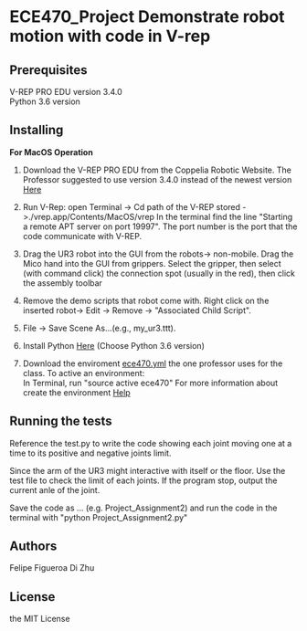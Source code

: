 # ECE470_Project Demonstrate robot motion with code in V-rep
## Prerequisites
V-REP PRO EDU version 3.4.0<br />
Python 3.6 version

## Installing
**For MacOS Operation** 

1. Download the V-REP PRO EDU from the Coppelia Robotic Website. The Professor
suggested to use version 3.4.0 instead of the newest version
[Here](http://coppeliarobotics.com/files/V-REP_PRO_EDU_V3_4_0_Mac.zip)

2. Run V-Rep: open Terminal -> Cd path of the V-REP stored ->./vrep.app/Contents/MacOS/vrep
In the terminal find the line "Starting a remote APT server on port 19997". The port number is
the port that the code communicate with V-REP.

3. Drag the UR3 robot into the GUI from the robots-> non-mobile. Drag the Mico hand into the GUI from 
grippers. Select the gripper, then select (with command click) the connection spot (usually in the red),
then click the assembly toolbar

4. Remove the demo scripts that robot come with. Right click on the inserted robot-> Edit -> Remove 
-> "Associated Child Script".

5. File -> Save Scene As...(e.g., my_ur3.ttt). 

6. Install Python [Here](https://www.anaconda.com/download/#macos)
   (Choose Python 3.6 version)
   
7. Download the enviroment [ece470.yml](https://d1b10bmlvqabco.cloudfront.net/attach/jchxn1s6tkg20r/h6wx8zvddi8vt/je9d8omtib3t/ece470.yml)
   the one professor uses for the class. To active an environment:<br />
   In Terminal, run "source active ece470" 
   For more information about create the environment [Help](https://conda.io/docs/user-guide/tasks/manage-environments.html#creating-an-environment-from-an-environment-yml-file)

## Running the tests
Reference the test.py to write the code showing each joint moving one at a time to its positive and negative joints limit. 

Since the arm of the UR3 might interactive with itself or the floor. Use the test file to check the 
limit of each joints. If the program stop, output the current anle of the joint.

Save the code as ... (e.g. Project_Assignment2) and run the code in the terminal with "python Project_Assignment2.py"

## Authors
Felipe Figueroa
Di Zhu

## License
the MIT License
